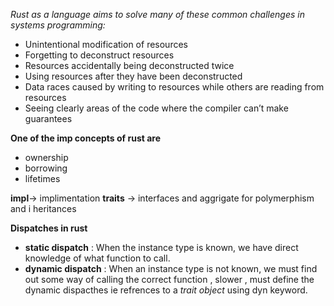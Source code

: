 *Rust as a language aims to solve many of these common challenges in systems programming:*

- Unintentional modification of resources
- Forgetting to deconstruct resources
- Resources accidentally being deconstructed twice
- Using resources after they have been deconstructed
- Data races caused by writing to resources while others are reading from resources
- Seeing clearly areas of the code where the compiler can’t make guarantees

**One of the imp concepts of rust are**

- ownership
- borrowing
- lifetimes

**impl**-> implimentation
**traits** -> interfaces and aggrigate  for polymerphism and i heritances

**Dispatches in rust**

- **static dispatch** :  When the instance type is known, we have direct knowledge of what function to call.
- **dynamic dispatch** : When an instance type is not known, we must find out some way of calling the correct function , slower , must define the dynamic dispacthes ie refrences to a *trait object* using dyn keyword.



